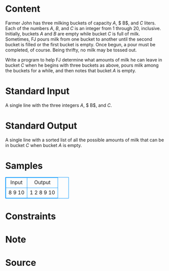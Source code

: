 
# Content

Farmer John has three milking buckets of capacity $A$, $ B$, and $C$ liters. Each of the numbers $A$, $B$, and $C$ is an integer from $1$ through $20$, inclusive. Initially, buckets $A$ and $B$ are empty while bucket $C$ is full of milk. Sometimes, FJ pours milk from one bucket to another until the second bucket is filled or the first bucket is empty. Once begun, a pour must be completed, of course. Being thrifty, no milk may be tossed out.

Write a program to help FJ determine what amounts of milk he can leave in bucket $C$ when he begins with three buckets as above, pours milk among the buckets for a while, and then notes that bucket $A$ is empty.

# Standard Input

A single line with the three integers  $A$, $ B$, and $C$.

# Standard Output

A single line with a sorted list of all the possible amounts of milk that can be in bucket $C$ when bucket $A$ is empty.

# Samples

<style>
        table,table tr th, table tr td { border:1px solid #0094ff; }
        table { width: 200px; min-height: 25px; line-height: 25px; text-align: center; border-collapse: collapse;}   
    </style>
<table>
	<tr>
		<td>Input</td>
		<td>Output</td>
	</tr>
<tr><td>8 9 10</td><td>1 2 8 9 10</td></tr></table>


# Constraints



# Note



# Source


